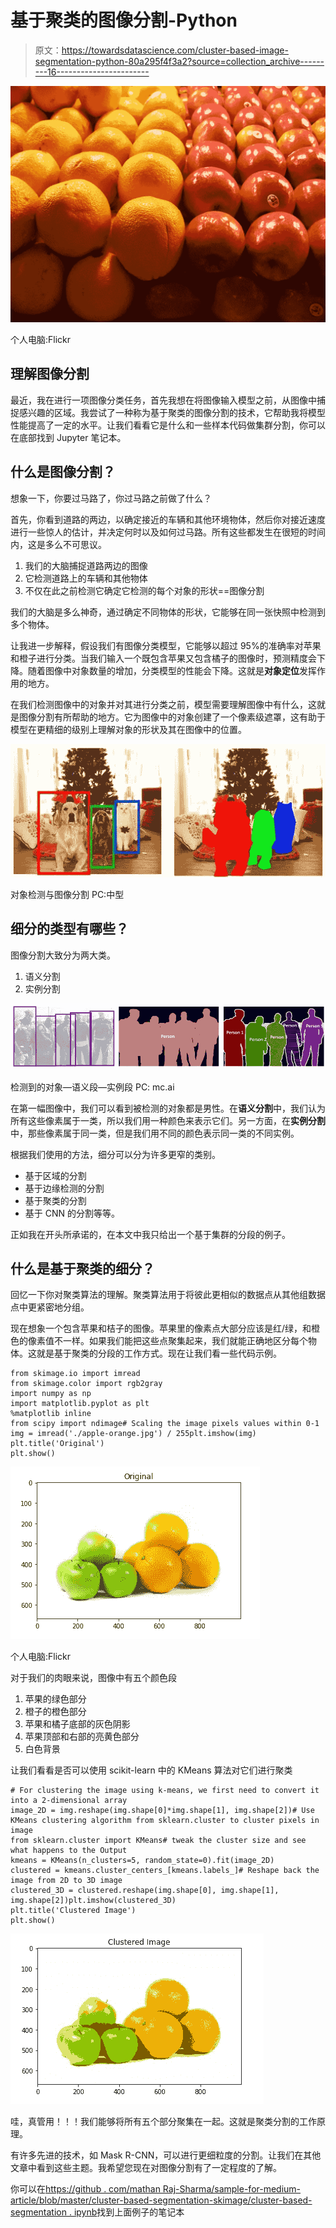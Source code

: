 # 基于聚类的图像分割-Python

> 原文：<https://towardsdatascience.com/cluster-based-image-segmentation-python-80a295f4f3a2?source=collection_archive---------16----------------------->

![](img/d32e351e15f7cacca2dc699a59f914ef.png)

个人电脑:Flickr

## 理解图像分割

最近，我在进行一项图像分类任务，首先我想在将图像输入模型之前，从图像中捕捉感兴趣的区域。我尝试了一种称为基于聚类的图像分割的技术，它帮助我将模型性能提高了一定的水平。让我们看看它是什么和一些样本代码做集群分割，你可以在底部找到 Jupyter 笔记本。

## 什么是图像分割？

想象一下，你要过马路了，你过马路之前做了什么？

首先，你看到道路的两边，以确定接近的车辆和其他环境物体，然后你对接近速度进行一些惊人的估计，并决定何时以及如何过马路。所有这些都发生在很短的时间内，这是多么不可思议。

1.  我们的大脑捕捉道路两边的图像
2.  它检测道路上的车辆和其他物体
3.  不仅在此之前检测它确定它检测的每个对象的形状==图像分割

我们的大脑是多么神奇，通过确定不同物体的形状，它能够在同一张快照中检测到多个物体。

让我进一步解释，假设我们有图像分类模型，它能够以超过 95%的准确率对苹果和橙子进行分类。当我们输入一个既包含苹果又包含橘子的图像时，预测精度会下降。随着图像中对象数量的增加，分类模型的性能会下降。这就是**对象定位**发挥作用的地方。

在我们检测图像中的对象并对其进行分类之前，模型需要理解图像中有什么，这就是图像分割有所帮助的地方。它为图像中的对象创建了一个像素级遮罩，这有助于模型在更精细的级别上理解对象的形状及其在图像中的位置。

![](img/e0b32808cce8d3a8389a6e952e26e3e4.png)

对象检测与图像分割 PC:中型

## 细分的类型有哪些？

图像分割大致分为两大类。

1.  语义分割
2.  实例分割

![](img/6e69407c5914768f9df29bd2847bfec4.png)

检测到的对象—语义段—实例段 PC: mc.ai

在第一幅图像中，我们可以看到被检测的对象都是男性。在**语义分割**中，我们认为所有这些像素属于一类，所以我们用一种颜色来表示它们。另一方面，在**实例分割**中，那些像素属于同一类，但是我们用不同的颜色表示同一类的不同实例。

根据我们使用的方法，细分可以分为许多更窄的类别。

*   基于区域的分割
*   基于边缘检测的分割
*   基于聚类的分割
*   基于 CNN 的分割等等。

正如我在开头所承诺的，在本文中我只给出一个基于集群的分段的例子。

## 什么是基于聚类的细分？

回忆一下你对聚类算法的理解。聚类算法用于将彼此更相似的数据点从其他组数据点中更紧密地分组。

现在想象一个包含苹果和桔子的图像。苹果里的像素点大部分应该是红/绿，和橙色的像素值不一样。如果我们能把这些点聚集起来，我们就能正确地区分每个物体。这就是基于聚类的分段的工作方式。现在让我们看一些代码示例。

```
from skimage.io import imread
from skimage.color import rgb2gray
import numpy as np
import matplotlib.pyplot as plt
%matplotlib inline
from scipy import ndimage# Scaling the image pixels values within 0-1
img = imread('./apple-orange.jpg') / 255plt.imshow(img)
plt.title('Original')
plt.show()
```

![](img/9f265d0baa5cc80a9c8f5ac20b391290.png)

个人电脑:Flickr

对于我们的肉眼来说，图像中有五个颜色段

1.  苹果的绿色部分
2.  橙子的橙色部分
3.  苹果和橘子底部的灰色阴影
4.  苹果顶部和右部的亮黄色部分
5.  白色背景

让我们看看是否可以使用 scikit-learn 中的 KMeans 算法对它们进行聚类

```
# For clustering the image using k-means, we first need to convert it into a 2-dimensional array
image_2D = img.reshape(img.shape[0]*img.shape[1], img.shape[2])# Use KMeans clustering algorithm from sklearn.cluster to cluster pixels in image
from sklearn.cluster import KMeans# tweak the cluster size and see what happens to the Output
kmeans = KMeans(n_clusters=5, random_state=0).fit(image_2D)
clustered = kmeans.cluster_centers_[kmeans.labels_]# Reshape back the image from 2D to 3D image
clustered_3D = clustered.reshape(img.shape[0], img.shape[1], img.shape[2])plt.imshow(clustered_3D)
plt.title('Clustered Image')
plt.show()
```

![](img/9ed2f808402ea6a22cc38ef7f02b0e47.png)

哇，真管用！！！我们能够将所有五个部分聚集在一起。这就是聚类分割的工作原理。

有许多先进的技术，如 Mask R-CNN，可以进行更细粒度的分割。让我们在其他文章中看到这些主题。我希望您现在对图像分割有了一定程度的了解。

你可以在[https://github . com/mathan Raj-Sharma/sample-for-medium-article/blob/master/cluster-based-segmentation-skimage/cluster-based-segmentation . ipynb](https://github.com/Mathanraj-Sharma/sample-for-medium-article/blob/master/cluster-based-segmentation-skimage/cluster-based-segmentation.ipynb)找到上面例子的笔记本